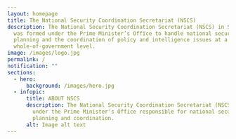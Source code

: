 ```yaml
---
layout: homepage
title: The National Security Coordination Secretariat (NSCS)
description: The National Security Coordination Secretariat (NSCS) in Singapore
  was formed under the Prime Minister’s Office to handle national security
  planning and the coordination of policy and intelligence issues at a
  whole-of-government level.
image: /images/logo.jpg
permalink: /
notification: ""
sections:
  - hero:
      background: /images/hero.jpg
  - infopic:
      title: ABOUT NSCS
      description: The National Security Coordination Secretariat (NSCS) is a unit
        under the Prime Minister's Office responsible for national security
        planning and coordination.
      alt: Image alt text
---
```


